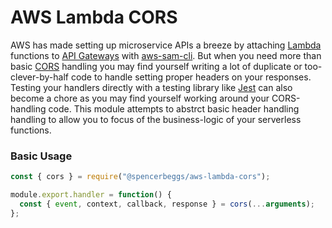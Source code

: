 # AWS Lambda CORS

AWS has made setting up microservice APIs a breeze by attaching [Lambda](https://aws.amazon.com/lambda/) functions to [API Gateways](https://aws.amazon.com/api-gateway/) with [aws-sam-cli](https://aws.amazon.com/serverless/sam/). But when you need more than basic [CORS](https://developer.mozilla.org/en-US/docs/Web/HTTP/CORS) handling you may find yourself writing a lot of duplicate or too-clever-by-half code to handle setting proper headers on your responses. Testing your handlers directly with a testing library like [Jest](https://jestjs.io/) can also become a chore as you may find yourself working around your CORS-handling code. This module attempts to abstrct basic header handling handling to allow you to focus of the business-logic of your serverless functions.

### Basic Usage

```js
const { cors } = require("@spencerbeggs/aws-lambda-cors");

module.export.handler = function() {
  const { event, context, callback, response } = cors(...arguments);
};
```
